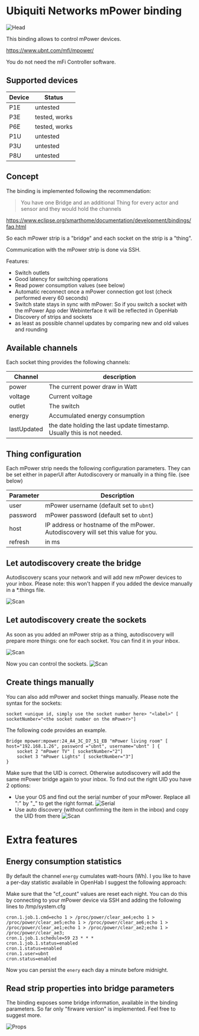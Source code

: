 # Ubiquiti Networks mPower binding

![Head](doc/mp.jpg)

This binding allows to control mPower devices.

https://www.ubnt.com/mfi/mpower/

You do not need the mFi Controller software.

## Supported devices
Device | Status
------------ | -------------
P1E|untested
P3E|tested, works
P6E|tested, works
P1U|untested
P3U|untested
P8U|untested

## Concept

The binding is implemented following the recommendation:

> You have one Bridge and an additional Thing for every actor and sensor and they would hold the channels

https://www.eclipse.org/smarthome/documentation/development/bindings/faq.html 

So each mPower strip is a "bridge" and each socket on the strip is a "thing".

Communication with the mPower strip is done via SSH.

Features:
* Switch outlets
* Good latency for switching operations
* Read power consumption values (see below)
* Automatic reconnect once a mPower connection got lost (check performed every 60 seconds)
* Switch state stays in sync with mPower: So if you switch a socket with the mPower App oder Webinterface it will be reflected in OpenHab
* Discovery of strips and sockets
* as least as possible channel updates by comparing new and old values and rounding

## Available channels
Each socket thing provides the following channels:

Channel | description
------------ | -------------
power|The current power draw in Watt
voltage|Current voltage
outlet|The switch
energy|Accumulated energy consumption
lastUpdated|the date holding the last update timestamp. Usually this is not needed.


## Thing configuration
Each mPower strip needs the following configuration parameters. They can be set either in paperUI after Autodiscovery or manually in a thing file. (see below)

Parameter | Description
------------ | -------------
user|mPower username (default set to `ubnt`)
password|mPower password (default set to `ubnt`)
host|IP address or hostname of the mPower. Autodiscovery will set this value for you. 
refresh|in ms





## Let autodiscovery create the bridge
Autodiscovery scans your network and will add new mPower devices to your inbox. Please note: this won't happen if you added the device manually in a *.things file.

![Scan](doc/mp-scan1.png)

## Let autodiscovery create the sockets
As soon as you added an mPower strip as a thing, autodiscovery will prepare more things: one for each socket. You can find it in your inbox.

![Scan](doc/mp-scan2.png)

Now you can control the sockets.
![Scan](doc/mp-control.png)

## Create things manually
You can also add mPower and socket things manually. Please note the syntax for the sockets:
```
socket <unique id, simply use the socket number here> "<label>" [ socketNumber="<the socket number on the mPower>"] 
```

The following code provides an example. 

```
Bridge mpower:mpower:24_A4_3C_D7_51_EB "mPower living room" [ host="192.168.1.26", password ="ubnt", username="ubnt" ] {
    socket 2 "mPower TV" [ socketNumber="2"]
    socket 3 "mPower Lights" [ socketNumber="3"]
}
``` 
Make sure that the UID is correct. Otherwise autodiscovery will add the same mPower bridge again to your inbox. To find out the right UID you have 2 options:

* Use your OS and find out the serial number of your mPower. Replace all ":" by "_" to get the right format.
![Serial](doc/mp-serial.png)
* Use auto discovery (without confirming the item in the inbox) and copy the UID from there
![Scan](doc/mp-scan3.png)


# Extra features

## Energy consumption statistics
By default the channel `energy` cumulates watt-hours (Wh).
I you like to have a per-day statistic available in OpenHab I suggest the following approach:

Make sure that the "cf_count" values are reset each night. You can do this by connecting to your mPower device via SSH and adding the following lines to /tmp/system.cfg
```
cron.1.job.1.cmd=echo 1 > /proc/power/clear_ae4;echo 1 > /proc/power/clear_ae5;echo 1 > /proc/power/clear_ae6;echo 1 > /proc/power/clear_ae1;echo 1 > /proc/power/clear_ae2;echo 1 > /proc/power/clear_ae3;
cron.1.job.1.schedule=59 23 * * *
cron.1.job.1.status=enabled
cron.1.status=enabled
cron.1.user=ubnt
cron.status=enabled
```

Now you can persist the `enery` each day a minute before midnight.

## Read strip properties into bridge parameters
The binding exposes some bridge information, available in the binding parameters.
So far only "firware version" is implemented. Feel free to suggest more.

![Props](doc/mp-props.png)
